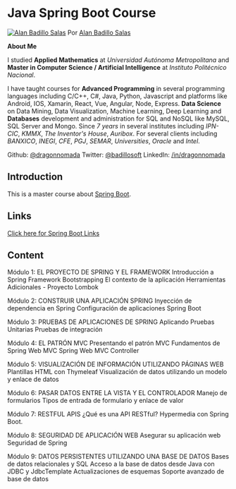 # Java Spring Boot Course

[![Alan Badillo Salas](https://avatars.githubusercontent.com/u/79223578?s=40&v=4 "Alan Badillo Salas")](https://github.com/dragonnomada) Por [Alan Badillo Salas](https://github.com/dragonnomada)

**About Me**

I studied **Applied Mathematics** at *Universidad Autónoma Metropolitana* 
and **Master in Computer Science / Artificial Intelligence** at *Instituto Politécnico Nacional*.

I have taught courses for **Advanced Programming** in several programming languages
including C/C++, C#, Java, Python, Javascript
and platforms like Android, IOS, Xamarin, React, Vue, Angular, Node, Express.
**Data Science** on Data Mining, Data Visualization, Machine Learning, Deep Learning
and **Databases** development and administration for SQL and NoSQL like MySQL, SQL Server and Mongo.
Since *7 years* in several institutes 
including *IPN-CIC*, *KMMX*, *The Inventor's House*, *Auribox*.
For several clients including *BANXICO*, *INEGI*, *CFE*, *PGJ*, *SEMAR*, *Universities*, *Oracle* and *Intel*.

Github: [@dragonnomada](https://github.com/dragonnomada)
Twitter: [@badillosoft](https://twitter.com/badillosoft)
LinkedIn: [/in/dragonnomada](https://www.linkedin.com/in/dragonnomada/)

## Introduction

This is a master course about [Spring Boot](https://spring.io/projects/spring-boot).

## Links

[Click here for Spring Boot Links](https://pinboard.opera.com/view/7dad86f4-2a77-4eb8-a05f-8efe6388f370)

## Content

Módulo 1: EL PROYECTO DE SPRING Y EL FRAMEWORK
Introducción a Spring Framework
Bootstrapping
El contexto de la aplicación
Herramientas Adicionales - Proyecto Lombok

Módulo 2: CONSTRUIR UNA APLICACIÓN SPRING
Inyección de dependencia en Spring
Configuración de aplicaciones Spring Boot

Módulo 3: PRUEBAS DE APLICACIONES DE SPRING
Aplicando Pruebas Unitarias
Pruebas de integración

Módulo 4: EL PATRÓN MVC
Presentando el patrón MVC
Fundamentos de Spring Web MVC
Spring Web MVC Controller

Módulo 5: VISUALIZACIÓN DE INFORMACIÓN UTILIZANDO PÁGINAS WEB
Plantillas HTML con Thymeleaf
Visualización de datos utilizando un modelo y enlace de datos

Módulo 6: PASAR DATOS ENTRE LA VISTA Y EL CONTROLADOR
Manejo de formularios
Tipos de entrada de formulario y enlace de valor

Módulo 7: RESTFUL APIS
¿Qué es una API RESTful?
Hypermedia con Spring Boot.

Módulo 8: SEGURIDAD DE APLICACIÓN WEB
Asegurar su aplicación web
Seguridad de Spring

Módulo 9: DATOS PERSISTENTES UTILIZANDO UNA BASE DE DATOS
Bases de datos relacionales y SQL
Acceso a la base de datos desde Java con JDBC y JdbcTemplate
Actualizaciones de esquemas
Soporte avanzado de base de datos

